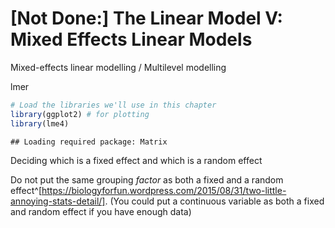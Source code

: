 # [Not Done:] The Linear Model V: Mixed Effects Linear Models

Mixed-effects linear modelling / Multilevel modelling

lmer




```r
# Load the libraries we'll use in this chapter
library(ggplot2) # for plotting
library(lme4)
```

```
## Loading required package: Matrix
```


Deciding which is a fixed effect and which is a random effect

Do not put the same grouping *factor* as both a fixed and a random effect^[https://biologyforfun.wordpress.com/2015/08/31/two-little-annoying-stats-detail/]. (You could put a continuous variable as both a fixed and random effect if you have enough data)
